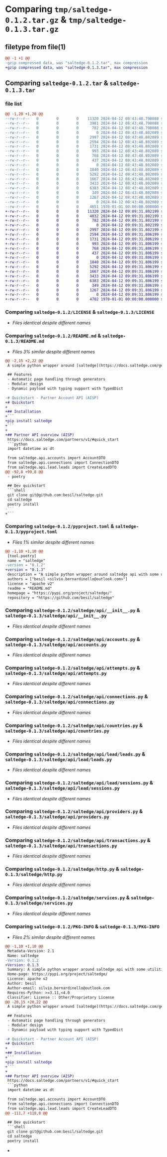 # Comparing `tmp/saltedge-0.1.2.tar.gz` & `tmp/saltedge-0.1.3.tar.gz`

## filetype from file(1)

```diff
@@ -1 +1 @@
-gzip compressed data, was "saltedge-0.1.2.tar", max compression
+gzip compressed data, was "saltedge-0.1.3.tar", max compression
```

## Comparing `saltedge-0.1.2.tar` & `saltedge-0.1.3.tar`

### file list

```diff
@@ -1,20 +1,20 @@
--rw-r--r--   0        0        0    11320 2024-04-12 08:43:48.798088 saltedge-0.1.2/LICENSE
--rw-r--r--   0        0        0     3981 2024-04-12 08:43:48.798088 saltedge-0.1.2/README.md
--rw-r--r--   0        0        0      782 2024-04-12 08:43:48.798088 saltedge-0.1.2/pyproject.toml
--rw-r--r--   0        0        0        0 2024-04-12 08:43:48.802089 saltedge-0.1.2/saltedge/__init__.py
--rw-r--r--   0        0        0     2997 2024-04-12 08:43:48.802089 saltedge-0.1.2/saltedge/api/__init__.py
--rw-r--r--   0        0        0     2594 2024-04-12 08:43:48.802089 saltedge-0.1.2/saltedge/api/accounts.py
--rw-r--r--   0        0        0     1731 2024-04-12 08:43:48.802089 saltedge-0.1.2/saltedge/api/attempts.py
--rw-r--r--   0        0        0      993 2024-04-12 08:43:48.802089 saltedge-0.1.2/saltedge/api/connections.py
--rw-r--r--   0        0        0      768 2024-04-12 08:43:48.802089 saltedge-0.1.2/saltedge/api/countries.py
--rw-r--r--   0        0        0      437 2024-04-12 08:43:48.802089 saltedge-0.1.2/saltedge/api/customers.py
--rw-r--r--   0        0        0        0 2024-04-12 08:43:48.802089 saltedge-0.1.2/saltedge/api/lead/__init__.py
--rw-r--r--   0        0        0     1840 2024-04-12 08:43:48.802089 saltedge-0.1.2/saltedge/api/lead/leads.py
--rw-r--r--   0        0        0     5292 2024-04-12 08:43:48.802089 saltedge-0.1.2/saltedge/api/lead/sessions.py
--rw-r--r--   0        0        0     1667 2024-04-12 08:43:48.802089 saltedge-0.1.2/saltedge/api/providers.py
--rw-r--r--   0        0        0     3433 2024-04-12 08:43:48.802089 saltedge-0.1.2/saltedge/api/transactions.py
--rw-r--r--   0        0        0     6383 2024-04-12 08:43:48.802089 saltedge-0.1.2/saltedge/http.py
--rw-r--r--   0        0        0      349 2024-04-12 08:43:48.802089 saltedge-0.1.2/saltedge/logging.py
--rw-r--r--   0        0        0     1267 2024-04-12 08:43:48.802089 saltedge-0.1.2/saltedge/services.py
--rw-r--r--   0        0        0        0 2024-04-12 08:43:48.802089 saltedge-0.1.2/saltedge/tests/__init__.py
--rw-r--r--   0        0        0     4651 1970-01-01 00:00:00.000000 saltedge-0.1.2/PKG-INFO
+-rw-r--r--   0        0        0    11320 2024-04-12 09:09:31.802199 saltedge-0.1.3/LICENSE
+-rw-r--r--   0        0        0     4032 2024-04-12 09:09:31.802199 saltedge-0.1.3/README.md
+-rw-r--r--   0        0        0      782 2024-04-12 09:09:31.802199 saltedge-0.1.3/pyproject.toml
+-rw-r--r--   0        0        0        0 2024-04-12 09:09:31.802199 saltedge-0.1.3/saltedge/__init__.py
+-rw-r--r--   0        0        0     2997 2024-04-12 09:09:31.802199 saltedge-0.1.3/saltedge/api/__init__.py
+-rw-r--r--   0        0        0     2594 2024-04-12 09:09:31.806199 saltedge-0.1.3/saltedge/api/accounts.py
+-rw-r--r--   0        0        0     1731 2024-04-12 09:09:31.806199 saltedge-0.1.3/saltedge/api/attempts.py
+-rw-r--r--   0        0        0      993 2024-04-12 09:09:31.806199 saltedge-0.1.3/saltedge/api/connections.py
+-rw-r--r--   0        0        0      768 2024-04-12 09:09:31.806199 saltedge-0.1.3/saltedge/api/countries.py
+-rw-r--r--   0        0        0      437 2024-04-12 09:09:31.806199 saltedge-0.1.3/saltedge/api/customers.py
+-rw-r--r--   0        0        0        0 2024-04-12 09:09:31.806199 saltedge-0.1.3/saltedge/api/lead/__init__.py
+-rw-r--r--   0        0        0     1840 2024-04-12 09:09:31.806199 saltedge-0.1.3/saltedge/api/lead/leads.py
+-rw-r--r--   0        0        0     5292 2024-04-12 09:09:31.806199 saltedge-0.1.3/saltedge/api/lead/sessions.py
+-rw-r--r--   0        0        0     1667 2024-04-12 09:09:31.806199 saltedge-0.1.3/saltedge/api/providers.py
+-rw-r--r--   0        0        0     3433 2024-04-12 09:09:31.806199 saltedge-0.1.3/saltedge/api/transactions.py
+-rw-r--r--   0        0        0     6383 2024-04-12 09:09:31.806199 saltedge-0.1.3/saltedge/http.py
+-rw-r--r--   0        0        0      349 2024-04-12 09:09:31.806199 saltedge-0.1.3/saltedge/logging.py
+-rw-r--r--   0        0        0     1267 2024-04-12 09:09:31.806199 saltedge-0.1.3/saltedge/services.py
+-rw-r--r--   0        0        0        0 2024-04-12 09:09:31.806199 saltedge-0.1.3/saltedge/tests/__init__.py
+-rw-r--r--   0        0        0     4702 1970-01-01 00:00:00.000000 saltedge-0.1.3/PKG-INFO
```

### Comparing `saltedge-0.1.2/LICENSE` & `saltedge-0.1.3/LICENSE`

 * *Files identical despite different names*

### Comparing `saltedge-0.1.2/README.md` & `saltedge-0.1.3/README.md`

 * *Files 3% similar despite different names*

```diff
@@ -2,15 +2,22 @@
 A simple python wrapper around [saltedge](https://docs.saltedge.com/general/) api with some utilities.
 
 ## Features
 - Automatic page handling through generators
 - Modular design
 - Dynamic payload with typing support with TypedDict
 
-# Quickstart - Partner Account API (AISP)
+# Quickstart 
+
+## Installation
+```
+pip install saltedge
+```
+
+## Partner API overview (AISP)
 https://docs.saltedge.com/partners/v1/#quick_start
 ```python
 import datetime as dt
 
 from saltedge.api.accounts import AccountDTO
 from saltedge.api.connections import ConnectionDTO
 from saltedge.api.lead.leads import CreateLeadDTO
@@ -92,8 +99,8 @@
 - poetry
 
 ## Dev quickstart
 ```shell
 git clone git@github.com:besil/saltedge.git
 cd saltedge
 poetry install
-```
+```
```

### Comparing `saltedge-0.1.2/pyproject.toml` & `saltedge-0.1.3/pyproject.toml`

 * *Files 1% similar despite different names*

```diff
@@ -1,10 +1,10 @@
 [tool.poetry]
 name = "saltedge"
-version = "0.1.2"
+version = "0.1.3"
 description = "A simple python wrapper around saltedge api with some utilities."
 authors = ["besil <silvio.bernardinello@outlook.com>"]
 license = "apache v2"
 readme = "README.md"
 homepage = "https://pypi.org/project/saltedge/"
 repository = "https://github.com/besil/saltedge"
```

### Comparing `saltedge-0.1.2/saltedge/api/__init__.py` & `saltedge-0.1.3/saltedge/api/__init__.py`

 * *Files identical despite different names*

### Comparing `saltedge-0.1.2/saltedge/api/accounts.py` & `saltedge-0.1.3/saltedge/api/accounts.py`

 * *Files identical despite different names*

### Comparing `saltedge-0.1.2/saltedge/api/attempts.py` & `saltedge-0.1.3/saltedge/api/attempts.py`

 * *Files identical despite different names*

### Comparing `saltedge-0.1.2/saltedge/api/connections.py` & `saltedge-0.1.3/saltedge/api/connections.py`

 * *Files identical despite different names*

### Comparing `saltedge-0.1.2/saltedge/api/countries.py` & `saltedge-0.1.3/saltedge/api/countries.py`

 * *Files identical despite different names*

### Comparing `saltedge-0.1.2/saltedge/api/lead/leads.py` & `saltedge-0.1.3/saltedge/api/lead/leads.py`

 * *Files identical despite different names*

### Comparing `saltedge-0.1.2/saltedge/api/lead/sessions.py` & `saltedge-0.1.3/saltedge/api/lead/sessions.py`

 * *Files identical despite different names*

### Comparing `saltedge-0.1.2/saltedge/api/providers.py` & `saltedge-0.1.3/saltedge/api/providers.py`

 * *Files identical despite different names*

### Comparing `saltedge-0.1.2/saltedge/api/transactions.py` & `saltedge-0.1.3/saltedge/api/transactions.py`

 * *Files identical despite different names*

### Comparing `saltedge-0.1.2/saltedge/http.py` & `saltedge-0.1.3/saltedge/http.py`

 * *Files identical despite different names*

### Comparing `saltedge-0.1.2/saltedge/services.py` & `saltedge-0.1.3/saltedge/services.py`

 * *Files identical despite different names*

### Comparing `saltedge-0.1.2/PKG-INFO` & `saltedge-0.1.3/PKG-INFO`

 * *Files 2% similar despite different names*

```diff
@@ -1,10 +1,10 @@
 Metadata-Version: 2.1
 Name: saltedge
-Version: 0.1.2
+Version: 0.1.3
 Summary: A simple python wrapper around saltedge api with some utilities.
 Home-page: https://pypi.org/project/saltedge/
 License: apache v2
 Author: besil
 Author-email: silvio.bernardinello@outlook.com
 Requires-Python: >=3.11,<4.0
 Classifier: License :: Other/Proprietary License
@@ -20,15 +20,22 @@
 A simple python wrapper around [saltedge](https://docs.saltedge.com/general/) api with some utilities.
 
 ## Features
 - Automatic page handling through generators
 - Modular design
 - Dynamic payload with typing support with TypedDict
 
-# Quickstart - Partner Account API (AISP)
+# Quickstart 
+
+## Installation
+```
+pip install saltedge
+```
+
+## Partner API overview (AISP)
 https://docs.saltedge.com/partners/v1/#quick_start
 ```python
 import datetime as dt
 
 from saltedge.api.accounts import AccountDTO
 from saltedge.api.connections import ConnectionDTO
 from saltedge.api.lead.leads import CreateLeadDTO
@@ -111,7 +118,8 @@
 
 ## Dev quickstart
 ```shell
 git clone git@github.com:besil/saltedge.git
 cd saltedge
 poetry install
 ```
+
```

